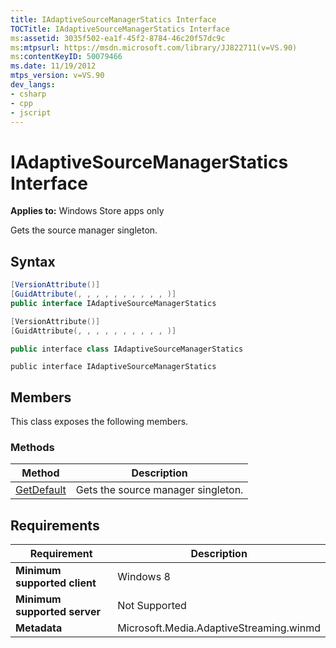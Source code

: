 ```yaml
---
title: IAdaptiveSourceManagerStatics Interface
TOCTitle: IAdaptiveSourceManagerStatics Interface
ms:assetid: 3035f502-ea1f-45f2-8784-46c20f57dc9c
ms:mtpsurl: https://msdn.microsoft.com/library/JJ822711(v=VS.90)
ms:contentKeyID: 50079466
ms.date: 11/19/2012
mtps_version: v=VS.90
dev_langs:
- csharp
- cpp
- jscript
---
```


# IAdaptiveSourceManagerStatics Interface

**Applies to:** Windows Store apps only

Gets the source manager singleton.

## Syntax

```csharp
[VersionAttribute()]
[GuidAttribute(, , , , , , , , , , )]
public interface IAdaptiveSourceManagerStatics
```

```cpp
[VersionAttribute()]
[GuidAttribute(, , , , , , , , , , )]

public interface class IAdaptiveSourceManagerStatics
```

```jscript
public interface IAdaptiveSourceManagerStatics
```

## Members

This class exposes the following members.

### Methods

|Method|Description|
|--- |--- |
|[GetDefault](iadaptivesourcemanagerstatics-getdefault-method.md)|Gets the source manager singleton.|

## Requirements

|Requirement|Description|
|--- |--- |
|**Minimum supported client**|Windows 8|
|**Minimum supported server**|Not Supported|
|**Metadata**|Microsoft.Media.AdaptiveStreaming.winmd|

